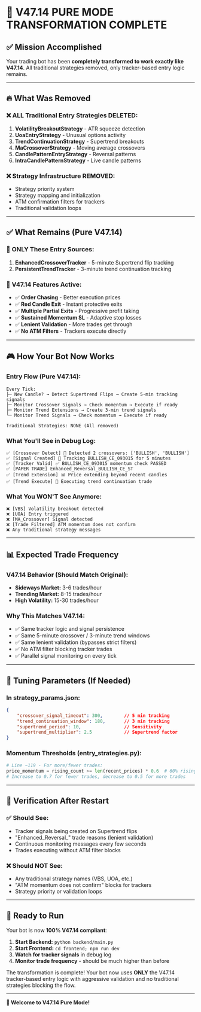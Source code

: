 # 🎯 V47.14 PURE MODE TRANSFORMATION COMPLETE

## ✅ Mission Accomplished

Your trading bot has been **completely transformed to work exactly like V47.14**. All traditional strategies removed, only tracker-based entry logic remains.

---

## 🔥 What Was Removed

### ❌ **ALL Traditional Entry Strategies DELETED:**
1. **VolatilityBreakoutStrategy** - ATR squeeze detection
2. **UoaEntryStrategy** - Unusual options activity 
3. **TrendContinuationStrategy** - Supertrend breakouts
4. **MaCrossoverStrategy** - Moving average crossovers
5. **CandlePatternEntryStrategy** - Reversal patterns
6. **IntraCandlePatternStrategy** - Live candle patterns

### ❌ **Strategy Infrastructure REMOVED:**
- Strategy priority system
- Strategy mapping and initialization
- ATM confirmation filters for trackers
- Traditional validation loops

---

## ✅ What Remains (Pure V47.14)

### 🎯 **ONLY These Entry Sources:**
1. **EnhancedCrossoverTracker** - 5-minute Supertrend flip tracking
2. **PersistentTrendTracker** - 3-minute trend continuation tracking

### 🚀 **V47.14 Features Active:**
- ✅ **Order Chasing** - Better execution prices
- ✅ **Red Candle Exit** - Instant protective exits
- ✅ **Multiple Partial Exits** - Progressive profit taking
- ✅ **Sustained Momentum SL** - Adaptive stop losses
- ✅ **Lenient Validation** - More trades get through
- ✅ **No ATM Filters** - Trackers execute directly

---

## 🎮 How Your Bot Now Works

### **Entry Flow (Pure V47.14):**
```
Every Tick:
├─ New Candle? → Detect Supertrend Flips → Create 5-min tracking signals
├─ Monitor Crossover Signals → Check momentum → Execute if ready
├─ Monitor Trend Extensions → Create 3-min trend signals  
└─ Monitor Trend Signals → Check momentum → Execute if ready

Traditional Strategies: NONE (All removed)
```

### **What You'll See in Debug Log:**
```
✅ [Crossover Detect] 🎯 Detected 2 crossovers: ['BULLISH', 'BULLISH']
✅ [Signal Created] 🎯 Tracking BULLISH_CE_093015 for 5 minutes
✅ [Tracker Valid] ✅ BULLISH_CE_093015 momentum check PASSED
✅ [PAPER TRADE] Enhanced_Reversal_BULLISH_CE_ST
✅ [Trend Extension] 📊 Price extending beyond recent candles
✅ [Trend Execute] 🚀 Executing trend continuation trade
```

### **What You WON'T See Anymore:**
```
❌ [VBS] Volatility breakout detected
❌ [UOA] Entry triggered  
❌ [MA_Crossover] Signal detected
❌ [Trade Filtered] ATM momentum does not confirm
❌ Any traditional strategy messages
```

---

## 📊 Expected Trade Frequency

### **V47.14 Behavior (Should Match Original):**
- **Sideways Market:** 3-6 trades/hour
- **Trending Market:** 8-15 trades/hour  
- **High Volatility:** 15-30 trades/hour

### **Why This Matches V47.14:**
- ✅ Same tracker logic and signal persistence
- ✅ Same 5-minute crossover / 3-minute trend windows
- ✅ Same lenient validation (bypasses strict filters)
- ✅ No ATM filter blocking tracker trades
- ✅ Parallel signal monitoring on every tick

---

## 🔧 Tuning Parameters (If Needed)

### **In strategy_params.json:**
```json
{
    "crossover_signal_timeout": 300,        // 5 min tracking
    "trend_continuation_window": 180,       // 3 min tracking  
    "supertrend_period": 10,                // Sensitivity
    "supertrend_multiplier": 2.5            // Supertrend factor
}
```

### **Momentum Thresholds (entry_strategies.py):**
```python
# Line ~119 - For more/fewer trades:
price_momentum = rising_count >= len(recent_prices) * 0.6  # 60% rising ticks
# Increase to 0.7 for fewer trades, decrease to 0.5 for more trades
```

---

## 🚨 Verification After Restart

### ✅ **Should See:**
- Tracker signals being created on Supertrend flips
- "Enhanced_Reversal_" trade reasons (lenient validation)
- Continuous monitoring messages every few seconds
- Trades executing without ATM filter blocks

### ❌ **Should NOT See:**
- Any traditional strategy names (VBS, UOA, etc.)
- "ATM momentum does not confirm" blocks for trackers
- Strategy priority or validation loops

---

## 🏁 Ready to Run

Your bot is now **100% V47.14 compliant**:

1. **Start Backend:** `python backend/main.py`
2. **Start Frontend:** `cd frontend; npm run dev`  
3. **Watch for tracker signals** in debug log
4. **Monitor trade frequency** - should be much higher than before

The transformation is complete! Your bot now uses **ONLY** the V47.14 tracker-based entry logic with aggressive validation and no traditional strategies blocking the flow.

---

**🎉 Welcome to V47.14 Pure Mode!**